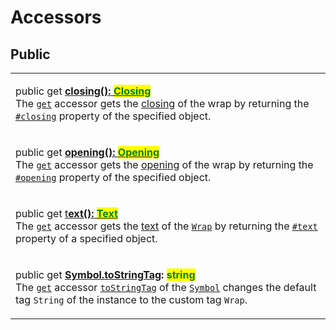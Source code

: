 # Accessors

## Public

|                                                                                                                                                                                                                                                                                                                                                                                                                                                                                                                                                                                                                                                                          |
| ------------------------------------------------------------------------------------------------------------------------------------------------------------------------------------------------------------------------------------------------------------------------------------------------------------------------------------------------------------------------------------------------------------------------------------------------------------------------------------------------------------------------------------------------------------------------------------------------------------------------------------------------------------------------ |
| <p>public get <a href="get-closing.md"><strong>closing(): </strong><mark style="color:green;"><strong>Closing</strong></mark></a><br>The <a href="https://developer.mozilla.org/en-US/docs/Web/JavaScript/Reference/Functions/get"><code>get</code></a> accessor gets the <a href="../../getting-started/basic-concepts.md#closing">closing</a> of the wrap by returning the <a href="../properties/closing.md"><code>#closing</code></a> property of the specified object.</p>                                                                                                                                                                                          |
| <p>public get <a href="get-opening.md"><strong>opening(): </strong><mark style="color:green;"><strong>Opening</strong></mark></a><br>The <a href="https://developer.mozilla.org/en-US/docs/Web/JavaScript/Reference/Functions/get"><code>get</code></a> accessor gets the <a href="../../getting-started/basic-concepts.md#opening">opening</a> of the wrap by returning the <a href="../properties/opening.md"><code>#opening</code></a> property of the specified object.</p>                                                                                                                                                                                          |
| <p>public get <a href="get-text.md">t<strong>ext(): </strong><mark style="color:green;"><strong>Text</strong></mark></a><br>The <a href="https://developer.mozilla.org/en-US/docs/Web/JavaScript/Reference/Functions/get"><code>get</code></a> accessor gets the <a href="../../getting-started/basic-concepts.md#wrap-content">text</a> of the <a href="broken-reference"><code>Wrap</code></a> by returning the <a href="../properties/text.md"><code>#text</code></a> property of a specified object.</p>                                                                                                                                                             |
| <p>public get <a href="get-symbol.tostringtag.md"><strong>[Symbol.toStringTag](): </strong><mark style="color:green;"><strong>string</strong></mark></a><br>The <a href="https://developer.mozilla.org/en-US/docs/Web/JavaScript/Reference/Functions/get"><code>get</code></a> accessor <a href="https://developer.mozilla.org/en-US/docs/Web/JavaScript/Reference/Global_Objects/Symbol/toStringTag"><code>toStringTag</code></a> of the <a href="https://developer.mozilla.org/en-US/docs/Web/JavaScript/Reference/Global_Objects/Symbol"><code>Symbol</code></a> changes the default tag <code>String</code> of the instance to the custom tag <code>Wrap</code>.</p> |
